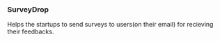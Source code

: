 ### SurveyDrop
Helps the startups to send surveys to users(on their email) for recieving their feedbacks. 
